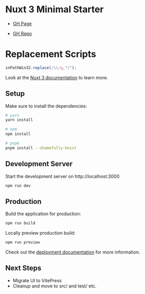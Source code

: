 # Nuxt 3 Minimal Starter

* [GH Page](https://codeforwings.github.io/nuxt3-win32-posix-path/)

* [GH Repo](https://github.com/codeforwings/nuxt3-win32-posix-path/)

# Replacement Scripts
```js
inPathWin32.replace(/\\/g,"/");
```


Look at the [Nuxt 3 documentation](https://nuxt.com/docs/getting-started/introduction) to learn more.

## Setup

Make sure to install the dependencies:

```bash
# yarn
yarn install

# npm
npm install

# pnpm
pnpm install --shamefully-hoist
```

## Development Server

Start the development server on http://localhost:3000

```bash
npm run dev
```

## Production

Build the application for production:

```bash
npm run build
```

Locally preview production build:

```bash
npm run preview
```

Check out the [deployment documentation](https://nuxt.com/docs/getting-started/deployment) for more information.

## Next Steps
* Migrate UI to VitePress
* Cleanup and move to src/ and test/ etc.

